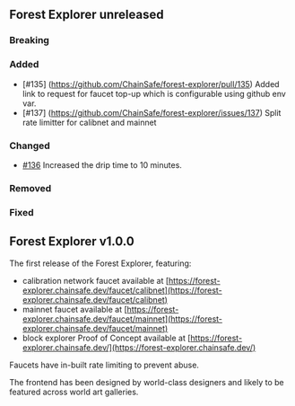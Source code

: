 <!--

## A short guide to adding a changelog entry

- pick a section to which your change belongs in _Forest Explorer unreleased_,
- the entry should follow the format:

  `[#ISSUE_NO](link to the issue): <short description>`, for example:

  [#1234](https://github.com/chainsafe/forest-explorer/pull/1234): Add support for pineconenet

- if the change does not have an issue, use the PR number instead - the PR must
  have a detailed description of the change and its motivation. Consider
  creating a separate issue if the change is complex enough to warrant it,
- the changelog is not a place for the full description of the change, it should
  be a short summary of the change,
- if the change does not directly affect the user, it should not be included in
  the changelog - for example, refactoring of the codebase,
- review the entry to make sure it is correct and understandable and that it
  does not contain any typos,
- the entries should not contradict each other - if you add a new entry, ensure
  it is consistent with the existing entries.

-->

## Forest Explorer unreleased

### Breaking

### Added

- [#135] (https://github.com/ChainSafe/forest-explorer/pull/135) Added link to
  request for faucet top-up which is configurable using github env var.
- [#137] (https://github.com/ChainSafe/forest-explorer/issues/137) Split rate
  limitter for calibnet and mainnet

### Changed

- [#136](https://github.com/ChainSafe/forest-explorer/pull/136) Increased the
  drip time to 10 minutes.

### Removed

### Fixed

## Forest Explorer v1.0.0

The first release of the Forest Explorer, featuring:

- calibration network faucet available at
  [https://forest-explorer.chainsafe.dev/faucet/calibnet](https://forest-explorer.chainsafe.dev/faucet/calibnet)
- mainnet faucet available at
  [https://forest-explorer.chainsafe.dev/faucet/mainnet](https://forest-explorer.chainsafe.dev/faucet/mainnet)
- block explorer Proof of Concept available at
  [https://forest-explorer.chainsafe.dev/](https://forest-explorer.chainsafe.dev/)

Faucets have in-built rate limiting to prevent abuse.

The frontend has been designed by world-class designers and likely to be
featured across world art galleries.
